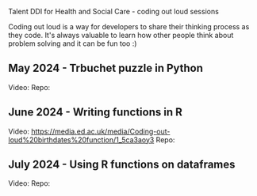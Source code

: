 Talent DDI for Health and Social Care - coding out loud sessions

Coding out loud is a way for developers to share their thinking process as they code. It's always valuable to learn how other people think about problem solving and it can be fun too :) 

## May 2024 - Trbuchet puzzle in Python
Video: 
Repo: 


## June 2024 - Writing functions in R
Video: https://media.ed.ac.uk/media/Coding-out-loud%20birthdates%20function/1_5ca3aoy3
Repo: 

## July 2024 - Using R functions on dataframes
Video: 
Repo: 
